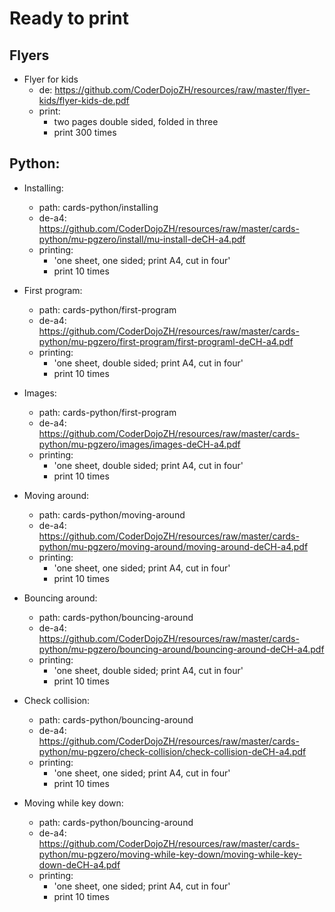 # Ready to print

## Flyers

- Flyer for kids
  - de: <https://github.com/CoderDojoZH/resources/raw/master/flyer-kids/flyer-kids-de.pdf>
  - print: 
    - two pages double sided, folded in three
    - print 300 times
    
## Python:

- Installing:
  - path: cards-python/installing
  - de-a4: <https://github.com/CoderDojoZH/resources/raw/master/cards-python/mu-pgzero/install/mu-install-deCH-a4.pdf>
  - printing:
    - 'one sheet, one sided; print A4, cut in four'
    - print 10 times
    
- First program:
  - path: cards-python/first-program
  - de-a4: <https://github.com/CoderDojoZH/resources/raw/master/cards-python/mu-pgzero/first-program/first-programl-deCH-a4.pdf>
  - printing:
    - 'one sheet, double sided; print A4, cut in four'
    - print 10 times
    
- Images:
  - path: cards-python/first-program
  - de-a4: <https://github.com/CoderDojoZH/resources/raw/master/cards-python/mu-pgzero/images/images-deCH-a4.pdf>
  - printing:
    - 'one sheet, double sided; print A4, cut in four'
    - print 10 times    
    
- Moving around:
  - path: cards-python/moving-around
  - de-a4: <https://github.com/CoderDojoZH/resources/raw/master/cards-python/mu-pgzero/moving-around/moving-around-deCH-a4.pdf>
  - printing:
    - 'one sheet, one sided; print A4, cut in four'
    - print 10 times    
    
- Bouncing around:
  - path: cards-python/bouncing-around
  - de-a4: <https://github.com/CoderDojoZH/resources/raw/master/cards-python/mu-pgzero/bouncing-around/bouncing-around-deCH-a4.pdf>
  - printing:
    - 'one sheet, double sided; print A4, cut in four'
    - print 10 times  

- Check collision:
  - path: cards-python/bouncing-around
  - de-a4: <https://github.com/CoderDojoZH/resources/raw/master/cards-python/mu-pgzero/check-collision/check-collision-deCH-a4.pdf>
  - printing:
    - 'one sheet, one sided; print A4, cut in four'
    - print 10 times  

- Moving while key down:
  - path: cards-python/bouncing-around
  - de-a4: <https://github.com/CoderDojoZH/resources/raw/master/cards-python/mu-pgzero/moving-while-key-down/moving-while-key-down-deCH-a4.pdf>
  - printing:
    - 'one sheet, one sided; print A4, cut in four'
    - print 10 times  
